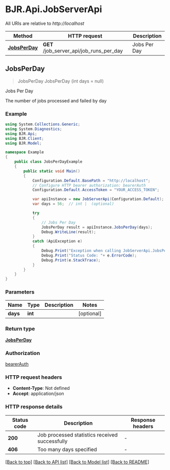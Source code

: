 # BJR.Api.JobServerApi

All URIs are relative to *http://localhost*

Method | HTTP request | Description
------------- | ------------- | -------------
[**JobsPerDay**](JobServerApi.md#jobsperday) | **GET** /job_server_api/job_runs_per_day | Jobs Per Day



## JobsPerDay

> JobsPerDay JobsPerDay (int days = null)

Jobs Per Day

The number of jobs processed and failed by day

### Example

```csharp
using System.Collections.Generic;
using System.Diagnostics;
using BJR.Api;
using BJR.Client;
using BJR.Model;

namespace Example
{
    public class JobsPerDayExample
    {
        public static void Main()
        {
            Configuration.Default.BasePath = "http://localhost";
            // Configure HTTP bearer authorization: bearerAuth
            Configuration.Default.AccessToken = "YOUR_ACCESS_TOKEN";

            var apiInstance = new JobServerApi(Configuration.Default);
            var days = 56;  // int |  (optional) 

            try
            {
                // Jobs Per Day
                JobsPerDay result = apiInstance.JobsPerDay(days);
                Debug.WriteLine(result);
            }
            catch (ApiException e)
            {
                Debug.Print("Exception when calling JobServerApi.JobsPerDay: " + e.Message );
                Debug.Print("Status Code: "+ e.ErrorCode);
                Debug.Print(e.StackTrace);
            }
        }
    }
}
```

### Parameters


Name | Type | Description  | Notes
------------- | ------------- | ------------- | -------------
 **days** | **int**|  | [optional] 

### Return type

[**JobsPerDay**](JobsPerDay.md)

### Authorization

[bearerAuth](../README.md#bearerAuth)

### HTTP request headers

- **Content-Type**: Not defined
- **Accept**: application/json

### HTTP response details
| Status code | Description | Response headers |
|-------------|-------------|------------------|
| **200** | Job processed statistics received successfully |  -  |
| **406** | Too many days specified |  -  |

[[Back to top]](#)
[[Back to API list]](../README.md#documentation-for-api-endpoints)
[[Back to Model list]](../README.md#documentation-for-models)
[[Back to README]](../README.md)

